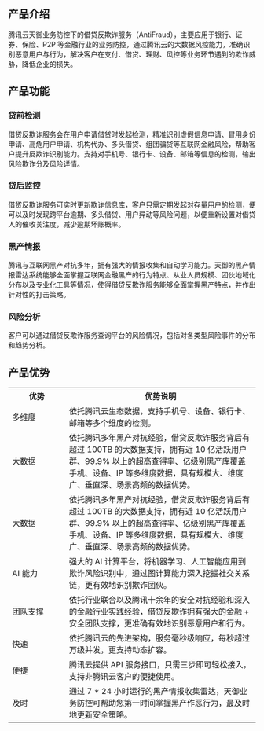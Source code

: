 ## 产品介绍
腾讯云天御业务防控下的借贷反欺诈服务（AntiFraud），主要应用于银行、证券、保险、P2P 等金融行业的业务防控，通过腾讯云的大数据风控能力，准确识别恶意用户与行为，解决客户在支付、借贷、理财、风控等业务环节遇到的欺诈威胁，降低企业的损失。

## 产品功能
### 贷前检测
借贷反欺诈服务会在用户申请借贷时发起检测，精准识别虚假信息申请、冒用身份申请、高危用户申请、机构代办、多头借贷、组团骗贷等互联网金融风险，帮助客户提升反欺诈识别能力。支持对手机号、银行卡、设备、邮箱等信息的检测，输出风险欺诈分及风险详情。

### 贷后监控
借贷反欺诈服务可实时更新欺诈信息库，客户只需定期发起对存量用户的检测，便可以及时发现跨平台逾期、多头借贷、用户异动等风险问题，以便重新设置对借贷人的催收关注度，减少逾期坏账概率。

### 黑产情报
腾讯与互联网黑产对抗多年，拥有强大的情报收集和自动学习能力。天御的黑产情报雷达系统能够全面掌握互联网金融黑产的行为特点、从业人员规模、团伙地域化分布以及专业化工具等情况，使得借贷反欺诈服务能够全面掌握黑产特点，并作出针对性的打击策略。

### 风险分析
客户可以通过借贷反欺诈服务查询平台的风险情况，包括对各类型风险事件的分布和趋势分析。

## 产品优势

<table>
<tr>
<th width=100 >优势</th><th>优势说明</th>
</tr>
<tr>
<td>多维度</td>
<td>依托腾讯云生态数据，支持手机号、设备、银行卡、邮箱等多个维度的检测。</td>
</tr>
<tr>
<td>大数据</td>
<td>依托腾讯多年黑产对抗经验，借贷反欺诈服务背后有超过 100TB 的大数据支持，拥有近 10 亿活跃用户群、99.9% 以上的超高查得率、亿级别黑产库覆盖手机、设备、IP 等多维度数据，具有规模大、维度广、垂直深、场景高频的数据优势。</td>
</tr>
<tr>
<td>大数据</td>
<td>依托腾讯多年黑产对抗经验，借贷反欺诈服务背后有超过 100TB 的大数据支持，拥有近 10 亿活跃用户群、99.9% 以上的超高查得率、亿级别黑产库覆盖手机、设备、IP 等多维度数据，具有规模大、维度广、垂直深、场景高频的数据优势。</td>
</tr>
<tr>
<td>AI 能力</td>
<td>强大的 AI 计算平台，将机器学习、人工智能应用到欺诈风险识别中，通过图计算能力深入挖掘社交关系链，更有效地识别欺诈团伙。</td>
</tr>
<tr>
<td>团队支撑</td>
<td>依托行业联合以及腾讯十余年的安全对抗经验和深入的金融行业实践经验，借贷反欺诈拥有强大的金融 + 安全团队支撑，更准确有效地识别恶意用户和行为。</td>
</tr>
<tr>
<td>快速</td>
<td>依托腾讯云的先进架构，服务毫秒级响应，每秒超过万级并发，更支持动态扩容。</td>
</tr>
<tr>
<td>便捷</td>
<td>腾讯云提供 API 服务接口，只需三步即可轻松接入，支持非腾讯云客户的便捷使用。 </td>
</tr>
<tr>
<td>及时</td>
<td>通过 7 * 24 小时运行的黑产情报收集雷达，天御业务防控可帮助您第一时间掌握黑产作恶行为，最及时地更新安全策略。</td>
</tr>
</table>


